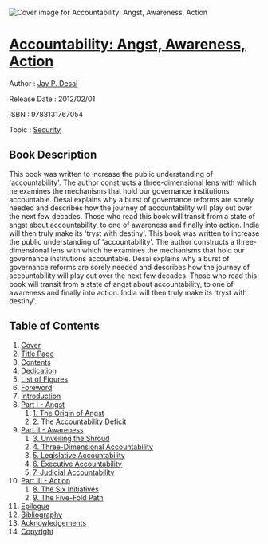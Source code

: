 ![Cover image for Accountability: Angst, Awareness, Action](https://imgdetail.ebookreading.net/cover/cover/security/EB9788131767054.jpg)

[Accountability: Angst, Awareness, Action](https://ebookreading.net/view/book/Accountability%3A+Angst%2C+Awareness%2C+Action-EB9788131767054_1.html "Accountability: Angst, Awareness, Action")
====================================================================================================================

Author : [Jay P. Desai](https://ebookreading.net/search/author/Jay+P.+Desai)

Release Date : 2012/02/01

ISBN : 9788131767054

Topic : [Security](https://ebookreading.net/search/category/security)

Book Description
-----------------

This book was written to increase the public understanding of 'accountability'. The author constructs a three-dimensional lens with which he examines the mechanisms that hold our governance institutions accountable. Desai explains why a burst of governance reforms are sorely needed and describes how the journey of accountability will play out over the next few decades. Those who read this book will transit from a state of angst about accountability, to one of awareness and finally into action. India will then truly make its 'tryst with destiny'.
              This book was written to increase the public understanding of 'accountability'. The author constructs a three-dimensional lens with which he examines the mechanisms that hold our governance institutions accountable. Desai explains why a burst of governance reforms are sorely needed and describes how the journey of accountability will play out over the next few decades. Those who read this book will transit from a state of angst about accountability, to one of awareness and finally into action. India will then truly make its 'tryst with destiny'.
              
Table of Contents
-----------------

1. [Cover](https://ebookreading.net/view/book/Accountability%3A+Angst%2C+Awareness%2C+Action-EB9788131767054_1.html)
1. [Title Page](https://ebookreading.net/view/book/Accountability%3A+Angst%2C+Awareness%2C+Action-EB9788131767054_2.html)
1. [Contents](https://ebookreading.net/view/book/Accountability%3A+Angst%2C+Awareness%2C+Action-EB9788131767054_3.html)
1. [Dedication](https://ebookreading.net/view/book/Accountability%3A+Angst%2C+Awareness%2C+Action-EB9788131767054_5.html)
1. [List of Figures](https://ebookreading.net/view/book/Accountability%3A+Angst%2C+Awareness%2C+Action-EB9788131767054_6.html)
1. [Foreword](https://ebookreading.net/view/book/Accountability%3A+Angst%2C+Awareness%2C+Action-EB9788131767054_7.html)
1. [Introduction](https://ebookreading.net/view/book/Accountability%3A+Angst%2C+Awareness%2C+Action-EB9788131767054_8.html)
1. [Part I - Angst](https://ebookreading.net/view/book/Accountability%3A+Angst%2C+Awareness%2C+Action-EB9788131767054_9.html)
    1. [1. The Origin of Angst](https://ebookreading.net/view/book/Accountability%3A+Angst%2C+Awareness%2C+Action-EB9788131767054_10.html)
    1. [2. The Accountability Deficit](https://ebookreading.net/view/book/Accountability%3A+Angst%2C+Awareness%2C+Action-EB9788131767054_11.html)
1. [Part II - Awareness](https://ebookreading.net/view/book/Accountability%3A+Angst%2C+Awareness%2C+Action-EB9788131767054_12.html)
    1. [3. Unveiling the Shroud](https://ebookreading.net/view/book/Accountability%3A+Angst%2C+Awareness%2C+Action-EB9788131767054_13.html)
    1. [4. Three-Dimensional Accountability](https://ebookreading.net/view/book/Accountability%3A+Angst%2C+Awareness%2C+Action-EB9788131767054_14.html)
    1. [5. Legislative Accountability](https://ebookreading.net/view/book/Accountability%3A+Angst%2C+Awareness%2C+Action-EB9788131767054_15.html)
    1. [6. Executive Accountability](https://ebookreading.net/view/book/Accountability%3A+Angst%2C+Awareness%2C+Action-EB9788131767054_16.html)
    1. [7. Judicial Accountability](https://ebookreading.net/view/book/Accountability%3A+Angst%2C+Awareness%2C+Action-EB9788131767054_17.html)
1. [Part III - Action](https://ebookreading.net/view/book/Accountability%3A+Angst%2C+Awareness%2C+Action-EB9788131767054_18.html)
    1. [8. The Six Initiatives](https://ebookreading.net/view/book/Accountability%3A+Angst%2C+Awareness%2C+Action-EB9788131767054_19.html)
    1. [9. The Five-Fold Path](https://ebookreading.net/view/book/Accountability%3A+Angst%2C+Awareness%2C+Action-EB9788131767054_20.html)
1. [Epilogue](https://ebookreading.net/view/book/Accountability%3A+Angst%2C+Awareness%2C+Action-EB9788131767054_21.html)
1. [Bibliography](https://ebookreading.net/view/book/Accountability%3A+Angst%2C+Awareness%2C+Action-EB9788131767054_22.html)
1. [Acknowledgements](https://ebookreading.net/view/book/Accountability%3A+Angst%2C+Awareness%2C+Action-EB9788131767054_23.html)
1. [Copyright](https://ebookreading.net/view/book/Accountability%3A+Angst%2C+Awareness%2C+Action-EB9788131767054_24.html)
